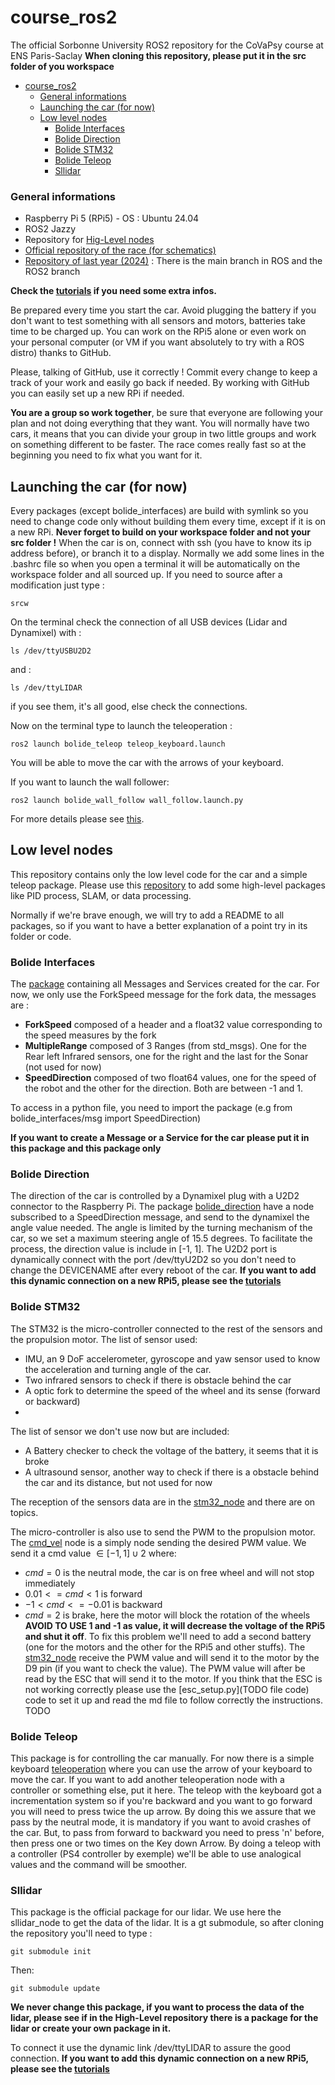 # course_ros2
The official Sorbonne University ROS2 repository for the CoVaPsy course at ENS Paris-Saclay
**When cloning this repository, please put it in the src folder of you workspace**

- [course\_ros2](#course_ros2)
    - [General informations](#general-informations)
  - [Launching the car (for now)](#launching-the-car-for-now)
  - [Low level nodes](#low-level-nodes)
    - [Bolide Interfaces](#bolide-interfaces)
    - [Bolide Direction](#bolide-direction)
    - [Bolide STM32](#bolide-stm32)
    - [Bolide Teleop](#bolide-teleop)
    - [Sllidar](#sllidar)


### General informations
- Raspberry Pi 5 (RPi5) - OS : Ubuntu 24.04
- ROS2 Jazzy
- Repository for [Hig-Level nodes](https://github.com/SU-Bolides/high_level_ros2)
- [Official repository of the race (for schematics)](https://github.com/ajuton-ens/CourseVoituresAutonomesSaclay.git)
- [Repository of last year (2024)](https://github.com/SU-Bolides/course_2025_slam_pkgs.git) : There is the main branch in ROS and the ROS2 branch

**Check the [tutorials](Tutorials.md) if you need some extra infos.**

Be prepared every time you start the car. Avoid plugging the battery if you don't want to test something with all sensors and motors, batteries take time to be charged up. You can work on the RPi5 alone or even work on your personal computer (or VM if you want absolutely to try with a ROS distro) thanks to GitHub.

Please, talking of GitHub, use it correctly ! Commit every change to keep a track of your work and easily go back if needed. By working with GitHub you can easily set up a new RPi if needed.

**You are a group so work together**, be sure that everyone are following your plan and not doing everything that they want. You will normally have two cars, it means that you can divide your group in two little groups and work on something different to be faster. The race comes really fast so at the beginning you need to fix what you want for it.

## Launching the car (for now)
Every packages (except bolide_interfaces) are build with symlink so you need to change code only without building them every time, except if it is on a new RPi.
**Never forget to build on your workspace folder and not your src folder !**
When the car is on, connect with ssh (you have to know its ip address before), or branch it to a display. Normally we add some lines in the .bashrc file so when you open a terminal it will be automatically on the workspace folder and all sourced up. If you need to source after a modification just type :
```shell
srcw
```

On the terminal check the connection of all USB devices (Lidar and Dynamixel) with :
```shell
ls /dev/ttyUSBU2D2
```
and :
```shell
ls /dev/ttyLIDAR
```
if you see them, it's all good, else check the connections.

Now on the terminal type to launch the teleoperation :
```shell
ros2 launch bolide_teleop teleop_keyboard.launch
```

You will be able to move the car with the arrows of your keyboard.

If you want to launch the wall follower:
```shell
ros2 launch bolide_wall_follow wall_follow.launch.py
```
For more details please see [this](https://github.com/SU-Bolides/high_level_ros2).

## Low level nodes
This repository contains only the low level code for the car and a simple teleop package. Please use this [repository](https://github.com/SU-Bolides/high_level_ros2) to add some high-level packages like PID process, SLAM, or data processing.

Normally if we're brave enough, we will try to add a README to all packages, so if you want to have a better explanation of a point try in its folder or code.

### Bolide Interfaces
The [package](./bolide_interfaces/) containing all Messages and Services created for the car. For now, we only use the ForkSpeed message for the fork data, the messages are :
- **ForkSpeed** composed of a header and a float32 value corresponding to the speed measures by the fork
- **MultipleRange** composed of 3 Ranges (from std_msgs). One for the Rear left Infrared sensors, one for the right and the last for the Sonar (not used for now)
- **SpeedDirection** composed of two float64 values, one for the speed of the robot and the other for the direction. Both are between -1 and 1.

To access in a python file, you need to import the package (e.g from bolide_interfaces/msg import SpeedDirection)

**If you want to create a Message or a Service for the car please put it in this package and this package only**

### Bolide Direction
The direction of the car is controlled by a Dynamixel plug with a U2D2 connector to the Raspberry Pi. The package [bolide_direction](./bolide_direction/) have a node subscribed to a SpeedDirection message, and send to the dynamixel the angle value needed. The angle is limited by the turning mechanism of the car, so we set a maximum steering angle of 15.5 degrees. To facilitate the process, the direction value is include in [-1, 1].
The U2D2 port is dynamically connect with the port /dev/ttyU2D2 so you don't need to change the DEVICENAME after every reboot of the car.
**If you want to add this dynamic connection on a new RPi5, please see the [tutorials](Tutorials.md#create-a-dynamic-connection-for-usb-devices)**

### Bolide STM32
The STM32 is the micro-controller connected to the rest of the sensors and the propulsion motor.
The list of sensor used:
- IMU, an 9 DoF accelerometer, gyroscope and yaw sensor used to know the acceleration and turning angle of the car.
- Two infrared sensors to check if there is obstacle behind the car
- A optic fork to determine the speed of the wheel and its sense (forward or backward)
- 
The list of sensor we don't use now but are included:
- A Battery checker to check the voltage of the battery, it seems that it is broke
- A ultrasound sensor, another way to check if there is a obstacle behind the car and its distance, but not used for now

The reception of the sensors data are in the [stm32_node](./bolide_stm32/bolide_stm32/stm32_node.py) and there are on topics.

The micro-controller is also use to send the PWM to the propulsion motor. The [cmd_vel](./bolide_stm32/bolide_stm32/cmd_vel.py) node is a simply node sending the desired PWM value. We send it a cmd value $\in[-1, 1]\cup{2}$ where:
- $cmd = 0$ is the neutral mode, the car is on free wheel and will not stop immediately
- $0.01 <= cmd < 1$ is forward
- $-1 < cmd <=-0.01$ is backward
- $cmd = 2$ is brake, here the motor will block the rotation of the wheels
**AVOID TO USE 1 and -1 as value, it will decrease the voltage of the RPi5 and shut it off**. To fix this problem we'll need to add a second battery (one for the motors and the other for the RPi5 and other stuffs).
The [stm32_node](./bolide_stm32/bolide_stm32/stm32_node.py) receive the PWM value and will send it to the motor by the D9 pin (if you want to check the value). The PWM value will after be read by the ESC that will send it to the motor. If you think that the ESC is not working correctly please use the [esc_setup.py](TODO file code) code to set it up and read the md file to follow correctly the instructions. TODO 

### Bolide Teleop
This package is for controlling the car manually. For now there is a simple keyboard [teleoperation](./bolide_teleop/bolide_teleop/teleop_keyboard.py) where you can use the arrow of your keyboard to move the car. If you want to add another teleoperation node with a controller or something else, put it here.
The teleop with the keyboard got a incrementation system so if you're backward and you want to go forward you will need to press twice the up arrow. By doing this we assure that we pass by the neutral mode, it is mandatory if you want to avoid crashes of the car. But, to pass from forward to backward you need to press 'n' before, then press one or two times on the Key down Arrow.
By doing a teleop with a controller (PS4 controller by exemple) we'll be able to use analogical values and the command will be smoother.

### Sllidar
This package is the official package for our lidar. We use here the sllidar_node to get the data of the lidar. It is a gt submodule, so after cloning the repository you'll need to type :
```shell
git submodule init
```
Then:
```shell
git submodule update
```

**We never change this package, if you want to process the data of the lidar, please see if in the High-Level repository there is a package for the lidar or create your own package in it.**

To connect it use the dynamic link /dev/ttyLIDAR to assure the good connection.
**If you want to add this dynamic connection on a new RPi5, please see the [tutorials](Tutorials.md)**
